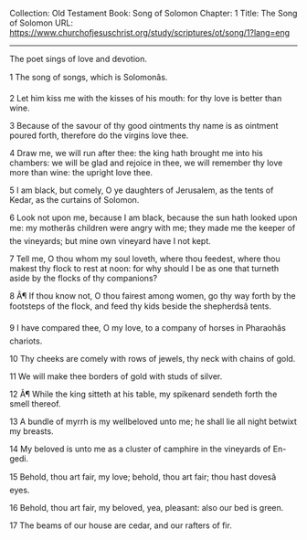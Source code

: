 Collection: Old Testament
Book: Song of Solomon
Chapter: 1
Title: The Song of Solomon
URL: https://www.churchofjesuschrist.org/study/scriptures/ot/song/1?lang=eng

---

The poet sings of love and devotion.

1 The song of songs, which is Solomonâs.

2 Let him kiss me with the kisses of his mouth: for thy love is better than wine.

3 Because of the savour of thy good ointments thy name is as ointment poured forth, therefore do the virgins love thee.

4 Draw me, we will run after thee: the king hath brought me into his chambers: we will be glad and rejoice in thee, we will remember thy love more than wine: the upright love thee.

5 I am black, but comely, O ye daughters of Jerusalem, as the tents of Kedar, as the curtains of Solomon.

6 Look not upon me, because I am black, because the sun hath looked upon me: my motherâs children were angry with me; they made me the keeper of the vineyards; but mine own vineyard have I not kept.

7 Tell me, O thou whom my soul loveth, where thou feedest, where thou makest thy flock to rest at noon: for why should I be as one that turneth aside by the flocks of thy companions?

8 Â¶ If thou know not, O thou fairest among women, go thy way forth by the footsteps of the flock, and feed thy kids beside the shepherdsâ tents.

9 I have compared thee, O my love, to a company of horses in Pharaohâs chariots.

10 Thy cheeks are comely with rows of jewels, thy neck with chains of gold.

11 We will make thee borders of gold with studs of silver.

12 Â¶ While the king sitteth at his table, my spikenard sendeth forth the smell thereof.

13 A bundle of myrrh is my wellbeloved unto me; he shall lie all night betwixt my breasts.

14 My beloved is unto me as a cluster of camphire in the vineyards of En-gedi.

15 Behold, thou art fair, my love; behold, thou art fair; thou hast dovesâ eyes.

16 Behold, thou art fair, my beloved, yea, pleasant: also our bed is green.

17 The beams of our house are cedar, and our rafters of fir.
